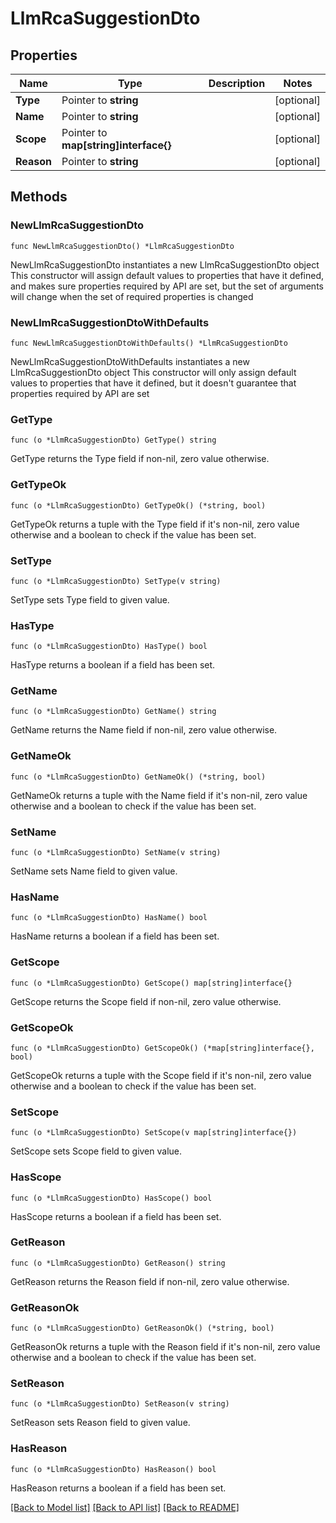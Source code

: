 # LlmRcaSuggestionDto

## Properties

Name | Type | Description | Notes
------------ | ------------- | ------------- | -------------
**Type** | Pointer to **string** |  | [optional] 
**Name** | Pointer to **string** |  | [optional] 
**Scope** | Pointer to **map[string]interface{}** |  | [optional] 
**Reason** | Pointer to **string** |  | [optional] 

## Methods

### NewLlmRcaSuggestionDto

`func NewLlmRcaSuggestionDto() *LlmRcaSuggestionDto`

NewLlmRcaSuggestionDto instantiates a new LlmRcaSuggestionDto object
This constructor will assign default values to properties that have it defined,
and makes sure properties required by API are set, but the set of arguments
will change when the set of required properties is changed

### NewLlmRcaSuggestionDtoWithDefaults

`func NewLlmRcaSuggestionDtoWithDefaults() *LlmRcaSuggestionDto`

NewLlmRcaSuggestionDtoWithDefaults instantiates a new LlmRcaSuggestionDto object
This constructor will only assign default values to properties that have it defined,
but it doesn't guarantee that properties required by API are set

### GetType

`func (o *LlmRcaSuggestionDto) GetType() string`

GetType returns the Type field if non-nil, zero value otherwise.

### GetTypeOk

`func (o *LlmRcaSuggestionDto) GetTypeOk() (*string, bool)`

GetTypeOk returns a tuple with the Type field if it's non-nil, zero value otherwise
and a boolean to check if the value has been set.

### SetType

`func (o *LlmRcaSuggestionDto) SetType(v string)`

SetType sets Type field to given value.

### HasType

`func (o *LlmRcaSuggestionDto) HasType() bool`

HasType returns a boolean if a field has been set.

### GetName

`func (o *LlmRcaSuggestionDto) GetName() string`

GetName returns the Name field if non-nil, zero value otherwise.

### GetNameOk

`func (o *LlmRcaSuggestionDto) GetNameOk() (*string, bool)`

GetNameOk returns a tuple with the Name field if it's non-nil, zero value otherwise
and a boolean to check if the value has been set.

### SetName

`func (o *LlmRcaSuggestionDto) SetName(v string)`

SetName sets Name field to given value.

### HasName

`func (o *LlmRcaSuggestionDto) HasName() bool`

HasName returns a boolean if a field has been set.

### GetScope

`func (o *LlmRcaSuggestionDto) GetScope() map[string]interface{}`

GetScope returns the Scope field if non-nil, zero value otherwise.

### GetScopeOk

`func (o *LlmRcaSuggestionDto) GetScopeOk() (*map[string]interface{}, bool)`

GetScopeOk returns a tuple with the Scope field if it's non-nil, zero value otherwise
and a boolean to check if the value has been set.

### SetScope

`func (o *LlmRcaSuggestionDto) SetScope(v map[string]interface{})`

SetScope sets Scope field to given value.

### HasScope

`func (o *LlmRcaSuggestionDto) HasScope() bool`

HasScope returns a boolean if a field has been set.

### GetReason

`func (o *LlmRcaSuggestionDto) GetReason() string`

GetReason returns the Reason field if non-nil, zero value otherwise.

### GetReasonOk

`func (o *LlmRcaSuggestionDto) GetReasonOk() (*string, bool)`

GetReasonOk returns a tuple with the Reason field if it's non-nil, zero value otherwise
and a boolean to check if the value has been set.

### SetReason

`func (o *LlmRcaSuggestionDto) SetReason(v string)`

SetReason sets Reason field to given value.

### HasReason

`func (o *LlmRcaSuggestionDto) HasReason() bool`

HasReason returns a boolean if a field has been set.


[[Back to Model list]](../README.md#documentation-for-models) [[Back to API list]](../README.md#documentation-for-api-endpoints) [[Back to README]](../README.md)


